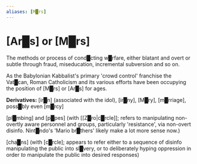 ```yaml
---
aliases: [M█rs]
---
```

# **[Ar█s]** or **[M█rs]**

The methods or process of cond█cting w█rfare, either blatant and overt or subtle through fraud, miseducation, incremental subversion and so on.

As the Babylonian Kabbalist's primary 'crowd control' franchise the Vat█can, Roman Catholicism and its various efforts have been occupying the position of [M█rs] or [Ar█s] for ages.

**Derivatives:** [ir█n] (associated with the idol), [ir█ny], [M█ry], [m█rriage], poss█bly even [m█rcy]

[pl█mbing] and [p█pes] (with [[Z█ro|c█rcle]]; refers to manipulating non-overtly aware personnel and groups, particularly 'resistance', via non-overt disinfo.  Nint█ndo's 'Mario br█thers' likely make a lot more sense now.)

[cha█ns] (with [c█rcle]; appears to refer either to a sequence of disinfo manipulating the public into sl█very, or to deliberately hyping oppression in order *to* manipulate the public into desired responses)